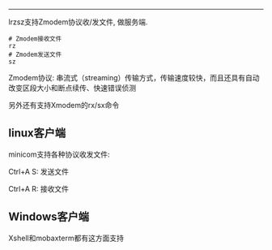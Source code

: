 

---



lrzsz支持Zmodem协议收/发文件, 做服务端.

```
# Zmodem接收文件
rz
# Zmodem发送文件
sz
```

Zmodem协议: 串流式（streaming）传输方式，传输速度较快，而且还具有自动改变区段大小和断点续传、快速错误侦测

另外还有支持Xmodem的rx/sx命令

## linux客户端

minicom支持各种协议收发文件: 

Ctrl+A S: 发送文件

Ctrl+A R: 接收文件

## Windows客户端

Xshell和mobaxterm都有这方面支持